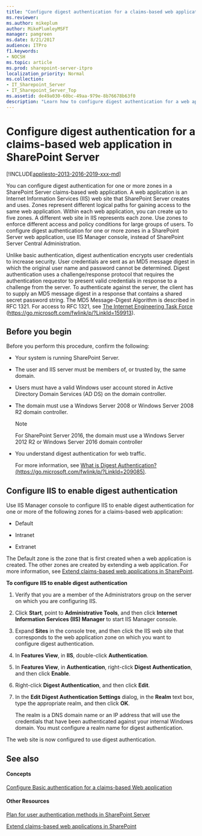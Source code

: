 ```yaml
---
title: "Configure digest authentication for a claims-based web application in SharePoint Server"
ms.reviewer: 
ms.author: mikeplum
author: MikePlumleyMSFT
manager: pamgreen
ms.date: 8/21/2017
audience: ITPro
f1.keywords:
- NOCSH
ms.topic: article
ms.prod: sharepoint-server-itpro
localization_priority: Normal
ms.collection:
- IT_Sharepoint_Server
- IT_Sharepoint_Server_Top
ms.assetid: de49a030-60bc-49aa-979e-8b76678b63f0
description: "Learn how to configure digest authentication for a web application that uses claims-based authentication in SharePoint Server."
---
```


# Configure digest authentication for a claims-based web application in SharePoint Server

[!INCLUDE[appliesto-2013-2016-2019-xxx-md](../includes/appliesto-2013-2016-2019-xxx-md.md)] 
  
You can configure digest authentication for one or more zones in a SharePoint Server claims-based web application. A web application is an Internet Information Services (IIS) web site that SharePoint Server creates and uses. Zones represent different logical paths for gaining access to the same web application. Within each web application, you can create up to five zones. A different web site in IIS represents each zone. Use zones to enforce different access and policy conditions for large groups of users. To configure digest authentication for one or more zones in a SharePoint Server web application, use IIS Manager console, instead of SharePoint Server Central Administration.
  
Unlike basic authentication, digest authentication encrypts user credentials to increase security. User credentials are sent as an MD5 message digest in which the original user name and password cannot be determined. Digest authentication uses a challenge/response protocol that requires the authentication requestor to present valid credentials in response to a challenge from the server. To authenticate against the server, the client has to supply an MD5 message digest in a response that contains a shared secret password string. The MD5 Message-Digest Algorithm is described in RFC 1321. For access to RFC 1321, see [The Internet Engineering Task Force](https://go.microsoft.com/fwlink/p/?LinkId=159913) (https://go.microsoft.com/fwlink/p/?LinkId=159913). 
  
## Before you begin
<a name="begin"> </a>

Before you perform this procedure, confirm the following:
  
- Your system is running SharePoint Server.
    
- The user and IIS server must be members of, or trusted by, the same domain.
    
- Users must have a valid Windows user account stored in Active Directory Domain Services (AD DS) on the domain controller.
    
- The domain must use a Windows Server 2008 or Windows Server 2008 R2 domain controller.
    
    > [!NOTE]
    > For SharePoint Server 2016, the domain must use a Windows Server 2012 R2 or Windows Server 2016 domain controller 
  
- You understand digest authentication for web traffic.
    
    For more information, see [What is Digest Authentication? (https://go.microsoft.com/fwlink/p/?LinkId=209085)](https://go.microsoft.com/fwlink/p/?LinkId=209085).
    
## Configure IIS to enable digest authentication
<a name="Section2"> </a>

Use IIS Manager console to configure IIS to enable digest authentication for one or more of the following zones for a claims-based web application:
  
- Default
    
- Intranet
    
- Extranet
    
The Default zone is the zone that is first created when a web application is created. The other zones are created by extending a web application. For more information, see [Extend claims-based web applications in SharePoint](/SharePoint/administration/extend-a-claims-based-web-application).
  
 **To configure IIS to enable digest authentication**
  
1. Verify that you are a member of the Administrators group on the server on which you are configuring IIS.
    
2. Click **Start**, point to **Administrative Tools**, and then click **Internet Information Services (IIS) Manager** to start IIS Manager console. 
    
3. Expand **Sites** in the console tree, and then click the IIS web site that corresponds to the web application zone on which you want to configure digest authentication. 
    
4. In **Features View**, in **IIS**, double-click **Authentication**.
    
5. In **Features View**, in **Authentication**, right-click **Digest Authentication**, and then click **Enable**.
    
6. Right-click **Digest Authentication**, and then click **Edit**.
    
7. In the **Edit Digest Authentication Settings** dialog, in the **Realm** text box, type the appropriate realm, and then click **OK**.
    
    The realm is a DNS domain name or an IP address that will use the credentials that have been authenticated against your internal Windows domain. You must configure a realm name for digest authentication.
    
The web site is now configured to use digest authentication.
  
## See also
<a name="Section2"> </a>

#### Concepts

[Configure Basic authentication for a claims-based Web application](configure-basic-authentication-for-a-claims-based-web-application.md)
#### Other Resources

[Plan for user authentication methods in SharePoint Server](/SharePoint/security-for-sharepoint-server/plan-user-authentication)
  
[Extend claims-based web applications in SharePoint](/SharePoint/administration/extend-a-claims-based-web-application)

